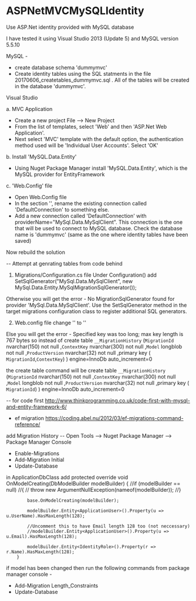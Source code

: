 # ASPNetMVCMySQLIdentity
Use ASP.Net identity provided with MySQL database

I have tested it using Visual Studio 2013 (Update 5) and MySQL version 5.5.10

MySQL -
- create database schema 'dummymvc'
- Create identity tables using the SQL statments in the file 20170606_createtables_dummymvc.sql . All of the tables will be created in the database 'dummymvc'.

Visual Studio

a. MVC Application
- Create a new project  File --> New Project
- From the list of templates, select 'Web' and then 'ASP.Net Web Application'.
- Next select 'MVC' template with the default option, the authentication method used will be 'Individual User Accounts'. Select 'OK'

b. Install 'MySQL.Data.Entity'
- Using Nuget Package Manager install 'MySQL.Data.Entity', which is the MySQL provider for EntityFramework

c. 'Web.Config' file
- Open Web.Config file
- In the section '<connectionStrings>', rename the existing connection called 'DefaultConnection' to something else.
- Add a new connection called 'DefaultConnection' with providerName="MySql.Data.MySqlClient". This connection is the one that will be used to connect to MySQL database. Check the database name is 'dummymvc' (same as the one where identity tables have been saved)

Now rebuild the solution


-- Attempt at genrating tables from code behind

1. Migrations/Configuration.cs file 
Under Configuration() add
SetSqlGenerator("MySql.Data.MySqlClient", new MySql.Data.Entity.MySqlMigrationSqlGenerator());

Otherwise you will get the error -
No MigrationSqlGenerator found for provider 'MySql.Data.MySqlClient'. Use the SetSqlGenerator method in the target migrations configuration class to register additional SQL generators.

2. Web.config file
change '<entityFramework>' to '<entityFramework codeConfigurationType="MySql.Data.Entity.MySqlEFConfiguration, MySql.Data.Entity.EF6">'

Else you will get the error -
Specified key was too long; max key length is 767 bytes
so instead of 
create table `__MigrationHistory` (`MigrationId` nvarchar(150)  not null ,`ContextKey` nvarchar(300)  not null ,`Model` longblob not null ,`ProductVersion` nvarchar(32)  not null ,primary key ( `MigrationId`,`ContextKey`) ) engine=InnoDb auto_increment=0

the create table command will be 
create table `__MigrationHistory` (`MigrationId` nvarchar(150)  not null ,`ContextKey` nvarchar(300)  not null ,`Model` longblob not null ,`ProductVersion` nvarchar(32)  not null ,primary key ( `MigrationId`) ) engine=InnoDb auto_increment=0


-- for code first
http://www.thinkprogramming.co.uk/code-first-with-mysql-and-entity-framework-6/

- ef migration
https://coding.abel.nu/2012/03/ef-migrations-command-reference/

add Migration History --
Open Tools --> Nuget Package Manager --> Package Manager Console
- Enable-Migrations 
- Add-Migration Initial
- Update-Database

in ApplicationDbClass add
protected override void OnModelCreating(DbModelBuilder modelBuilder)
        {
            //if (modelBuilder == null)
            //{
            //    throw new ArgumentNullException(nameof(modelBuilder));
            //}

            base.OnModelCreating(modelBuilder);

            modelBuilder.Entity<ApplicationUser>().Property(u => u.UserName).HasMaxLength(128);

            //Uncomment this to have Email length 128 too (not neccessary)
            //modelBuilder.Entity<ApplicationUser>().Property(u => u.Email).HasMaxLength(128);

            modelBuilder.Entity<IdentityRole>().Property(r => r.Name).HasMaxLength(128);
        }


if model has been changed then run the following commands from package manager console -
- Add-Migration Length_Constraints
- Update-Database


